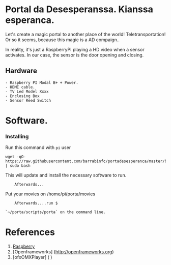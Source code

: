 # Portal da Desesperanssa. Kianssa esperanca.

Let's create a magic portal to another place of the world! Teletransportation! Or so it seems, because this magic is a AD compaign..

In reality, it's just a RaspberryPI playing a HD video when a sensor activates. In our case, the sensor is the door opening and closing.

## Hardware
  
	- Raspberry PI Modal B+ + Power.
  	- HDMI cable.
  	- TV Led Model Xxxx 
  	- Enclosing Box
	- Sensor Reed Switch 
	

# Software.


### Installing

Run this command with `pi` user

    wget -qO- https://raw.githubusercontent.com/barrabinfc/portadesesperanca/master/bootstrap.sh | sudo bash

This will update and install the necessary software to run.

        Afterwards...

Put your movies on /home/pi/porta/movies

        Afterwards....run $

    `~/porta/scripts/porta` on the command line.


# References

1. [Raspberry]( http://www.raspberrypi.org/documentation/hardware/raspberrypi/models/README.md)
2. [Openframeworks] (http://openframeworks.org)
3. [ofxOMXPlayer] ( )
